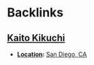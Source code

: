 
# Backlinks
## [Kaito Kikuchi](<Kaito Kikuchi.md>)
- **[Location](<Location.md>):** [San Diego, CA](<San Diego, CA.md>)

